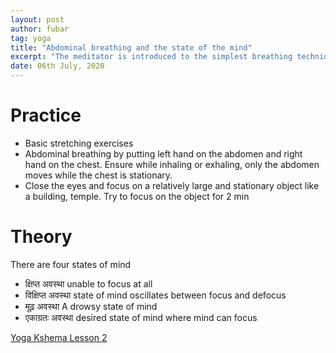 ```yaml
---
layout: post
author: fubar
tag: yoga
title: "Abdominal breathing and the state of the mind"
excerpt: "The meditator is introduced to the simplest breathing technique, followed by exposition of four different states of mind during meditation"
date: 06th July, 2020
---
```


# Practice
- Basic stretching exercises
- Abdominal breathing by putting left hand on the abdomen and right hand on the chest. Ensure while inhaling or exhaling, only the abdomen moves while the chest is stationary.
- Close the eyes and focus on a relatively large and stationary object like a building, temple. Try to focus on the object for 2 min

# Theory
There are four states of mind

- क्षिप्त अवस्था unable to focus at all
- विक्षिप्त अवस्था state of mind oscillates between focus and defocus
- मूढ़ अवस्था  A drowsy state of mind
- एकाग्रतः अवस्था desired state of mind where mind can focus

[Yoga Kshema Lesson 2](https://www.youtube.com/watch?v=b0k-uI1rtCA&t=23s)
